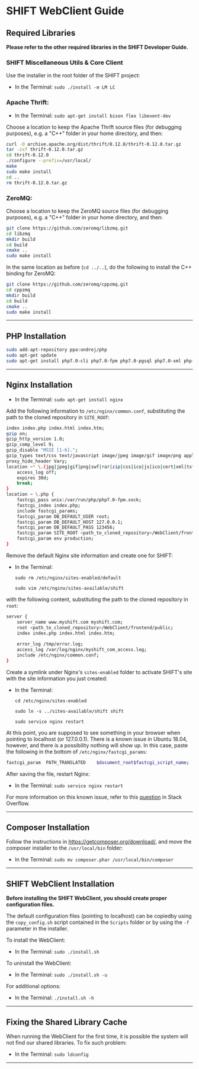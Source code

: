 [header]: # "To generate a html version of this document:"
[pandoc]: # "pandoc README.md -c ../Templates/github.css -o README.html -s --self-contained"

# SHIFT WebClient Guide

## Required Libraries

**Please refer to the other required libraries in the SHIFT Developer Guide.**

### SHIFT Miscellaneous Utils & Core Client

Use the installer in the root folder of the SHIFT project:

- In the Terminal: `sudo ./install -m LM LC`

### Apache Thrift:

- In the Terminal: `sudo apt-get install bison flex libevent-dev`

Choose a location to keep the Apache Thrift source files (for debugging purposes), e.g. a "C++" folder in your home directory, and then:

``` bash
curl -O archive.apache.org/dist/thrift/0.12.0/thrift-0.12.0.tar.gz
tar -zxf thrift-0.12.0.tar.gz
cd thrift-0.12.0
./configure --prefix=/usr/local/
make
sudo make install
cd ..
rm thrift-0.12.0.tar.gz
```

### ZeroMQ:

Choose a location to keep the ZeroMQ source files (for debugging purposes), e.g. a "C++" folder in your home directory, and then:

``` bash
git clone https://github.com/zeromq/libzmq.git
cd libzmq
mkdir build
cd build
cmake ..
sudo make install
```

In the same location as before (`cd ../..`), do the following to install the C++ binding for ZeroMQ: 

``` bash
git clone https://github.com/zeromq/cppzmq.git
cd cppzmq
mkdir build
cd build
cmake ..
sudo make install
```

---

## PHP Installation

``` bash
sudo add-apt-repository ppa:ondrej/php
sudo apt-get update
sudo apt-get install php7.0-cli php7.0-fpm php7.0-pgsql php7.0-xml php-zmq
```

---

## Nginx Installation

- In the Terminal: `sudo apt-get install nginx`

Add the following information to `/etc/nginx/common.conf`, substituting the path to the cloned repository in `SITE_ROOT`:

``` bash
index index.php index.html index.htm;
gzip on;
gzip_http_version 1.0;
gzip_comp_level 9;
gzip_disable "MSIE [1-6].";
gzip_types text/css text/javascript image/jpeg image/gif image/png application/x-javascript;
proxy_hide_header Vary;
location ~* \.(jpg|jpeg|gif|png|swf|rar|zip|css|ico|js|ico|cert|xml|txt)$ {
    access_log off;
    expires 30d;
    break;
}
location ~ \.php {
    fastcgi_pass unix:/var/run/php/php7.0-fpm.sock;
    fastcgi_index index.php;
    include fastcgi_params;
    fastcgi_param DB_DEFAULT_USER root;
    fastcgi_param DB_DEFAULT_HOST 127.0.0.1;
    fastcgi_param DB_DEFAULT_PASS 123456;
    fastcgi_param SITE_ROOT <path_to_cloned_repository>/WebClient/frontend;
    fastcgi_param env production;
}
```

Remove the default Nginx site information and create one for SHIFT:

- In the Terminal: 

    `sudo rm /etc/nginx/sites-enabled/default`

    `sudo vim /etc/nginx/sites-available/shift`

with the following content, substituting the path to the cloned repository in `root`:

``` bash
server {
    server_name www.myshift.com myshift.com;
    root <path_to_cloned_repository>/WebClient/frontend/public;
    index index.php index.html index.htm;
    
    error_log /tmp/error.log;
    access_log /var/log/nginx/myshift_com_access.log;
    include /etc/nginx/common.conf;
}
```

Create a symlink under Nginx's `sites-enabled` folder to activate SHIFT's site with the site information you just created:

- In the Terminal: 

    `cd /etc/nginx/sites-enabled`

    `sudo ln -s ../sites-available/shift shift`

    `sudo service nginx restart`

At this point, you are supposed to see something in your browser when pointing to localhost (or 127.0.0.1). There is a known issue in Ubuntu 18.04, however, and there is a possibility nothing will show up. In this case, paste the following in the bottom of `/etc/nginx/fastcgi_params`:

``` bash
fastcgi_param  PATH_TRANSLATED    $document_root$fastcgi_script_name;
```

After saving the file, restart Nginx:

- In the Terminal: `sudo service nginx restart`

For more information on this known issue, refer to this [question](https://stackoverflow.com/questions/15423500/nginx-showing-blank-php-pages) in Stack Overflow.

---

## Composer Installation

Follow the instructions in <https://getcomposer.org/download/>, and move the composer installer to the `/usr/local/bin` folder:

- In the Terminal: `sudo mv composer.phar /usr/local/bin/composer`

---

## SHIFT WebClient Installation

**Before installing the SHIFT WebClient, you should create proper configuration files.**

The default configuration files (pointing to localhost) can be copiedby using the `copy_config.sh` script contained in the `Scripts` folder or by using the `-f` parameter in the installer. 

To install the WebClient:

- In the Terminal: `sudo ./install.sh`

To uninstall the WebClient:

- In the Terminal: `sudo ./install.sh -u`

For additional options:

- In the Terminal: `./install.sh -h`

---

## Fixing the Shared Library Cache

When running the WebClient for the first time, it is possible the system will not find our shared libraries. To fix such problem:

- In the Terminal: `sudo ldconfig`

---
